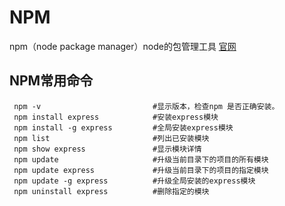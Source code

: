 # NPM
npm（node package manager）node的包管理工具 [官网](https://www.npmjs.com/)

## NPM常用命令
```
 npm -v          				#显示版本，检查npm 是否正确安装。  
 npm install express   			#安装express模块  
 npm install -g express  		#全局安装express模块  
 npm list         				#列出已安装模块  
 npm show express     			#显示模块详情  
 npm update        				#升级当前目录下的项目的所有模块  
 npm update express    			#升级当前目录下的项目的指定模块  
 npm update -g express  		#升级全局安装的express模块  
 npm uninstall express  		#删除指定的模块
```